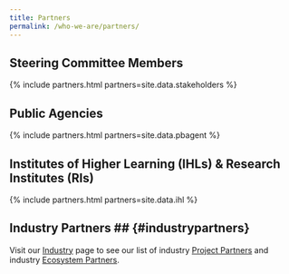 ```yaml
---
title: Partners
permalink: /who-we-are/partners/
---
```

## Steering Committee Members  

{% include partners.html partners=site.data.stakeholders %}
  
## Public Agencies  

{% include partners.html partners=site.data.pbagent %}
  
## Institutes of Higher Learning (IHLs) & Research Institutes (RIs)

{% include partners.html partners=site.data.ihl %}
  
## Industry Partners  ## {#industrypartners}

Visit our [Industry](/industry/overview) page to see our list of industry [Project Partners](/industry/indusparts/) and industry [Ecosystem Partners](/industry/ecoparts/).